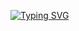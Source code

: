 [![Typing SVG](https://readme-typing-svg.herokuapp.com/?color=%2336BCF7&center=true&vCenter=true&width=600&lines=Hi+there+%F0%9F%91%8B,+I+am+Murali;+Welcome+to+My+Profile!;Over+11+years+of+programming+experience;Always+learning+new+things+;Frontend+enthusiast)](https://git.io/typing-svg)
